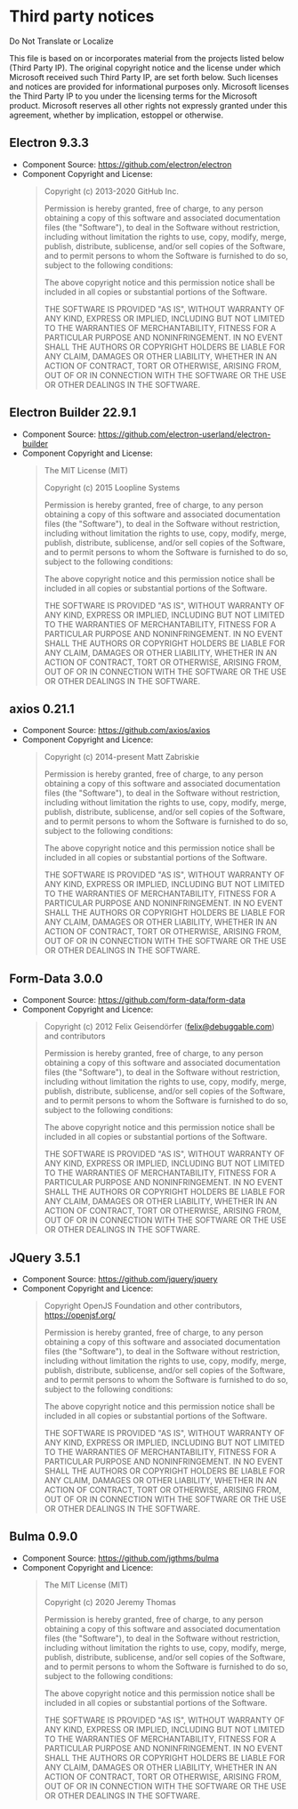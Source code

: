 # Third party notices

Do Not Translate or Localize

This file is based on or incorporates material from the projects listed below (Third Party IP). The original copyright notice and the license under which Microsoft received such Third Party IP, are set forth below. Such licenses and notices are provided for informational purposes only. Microsoft licenses the Third Party IP to you under the licensing terms for the Microsoft product. Microsoft reserves all other rights not expressly granted under this agreement, whether by implication, estoppel or otherwise.

## Electron 9.3.3
* Component Source:   https://github.com/electron/electron
* Component Copyright and License:
  > Copyright (c) 2013-2020 GitHub Inc.
  >
  > Permission is hereby granted, free of charge, to any person obtaining
  > a copy of this software and associated documentation files (the
  > "Software"), to deal in the Software without restriction, including
  > without limitation the rights to use, copy, modify, merge, publish,
  > distribute, sublicense, and/or sell copies of the Software, and to
  > permit persons to whom the Software is furnished to do so, subject to
  > the following conditions:
  >
  > The above copyright notice and this permission notice shall be
  > included in all copies or substantial portions of the Software.
  >
  > THE SOFTWARE IS PROVIDED "AS IS", WITHOUT WARRANTY OF ANY KIND,
  > EXPRESS OR IMPLIED, INCLUDING BUT NOT LIMITED TO THE WARRANTIES OF
  > MERCHANTABILITY, FITNESS FOR A PARTICULAR PURPOSE AND
  > NONINFRINGEMENT. IN NO EVENT SHALL THE AUTHORS OR COPYRIGHT HOLDERS BE
  > LIABLE FOR ANY CLAIM, DAMAGES OR OTHER LIABILITY, WHETHER IN AN ACTION
  > OF CONTRACT, TORT OR OTHERWISE, ARISING FROM, OUT OF OR IN CONNECTION
  > WITH THE SOFTWARE OR THE USE OR OTHER DEALINGS IN THE SOFTWARE.

## Electron Builder 22.9.1
* Component Source:   https://github.com/electron-userland/electron-builder
* Component Copyright and License:
  > The MIT License (MIT)
  >
  > Copyright (c) 2015 Loopline Systems
  >
  > Permission is hereby granted, free of charge, to any person obtaining a copy
  > of this software and associated documentation files (the "Software"), to deal
  > in the Software without restriction, including without limitation the rights
  > to use, copy, modify, merge, publish, distribute, sublicense, and/or sell
  > copies of the Software, and to permit persons to whom the Software is
  > furnished to do so, subject to the following conditions:
  >
  > The above copyright notice and this permission notice shall be included in all
  > copies or substantial portions of the Software.
  >
  > THE SOFTWARE IS PROVIDED "AS IS", WITHOUT WARRANTY OF ANY KIND, EXPRESS OR
  > IMPLIED, INCLUDING BUT NOT LIMITED TO THE WARRANTIES OF MERCHANTABILITY,
  > FITNESS FOR A PARTICULAR PURPOSE AND NONINFRINGEMENT. IN NO EVENT SHALL THE
  > AUTHORS OR COPYRIGHT HOLDERS BE LIABLE FOR ANY CLAIM, DAMAGES OR OTHER
  > LIABILITY, WHETHER IN AN ACTION OF CONTRACT, TORT OR OTHERWISE, ARISING FROM,
  > OUT OF OR IN CONNECTION WITH THE SOFTWARE OR THE USE OR OTHER DEALINGS IN THE
  > SOFTWARE.

## axios 0.21.1
* Component Source:   https://github.com/axios/axios
* Component Copyright and Licence:
  > Copyright (c) 2014-present Matt Zabriskie
  >
  > Permission is hereby granted, free of charge, to any person obtaining a copy
  > of this software and associated documentation files (the "Software"), to deal
  > in the Software without restriction, including without limitation the rights
  > to use, copy, modify, merge, publish, distribute, sublicense, and/or sell
  > copies of the Software, and to permit persons to whom the Software is
  > furnished to do so, subject to the following conditions:
  >
  > The above copyright notice and this permission notice shall be included in
  > all copies or substantial portions of the Software.
  >
  > THE SOFTWARE IS PROVIDED "AS IS", WITHOUT WARRANTY OF ANY KIND, EXPRESS OR
  > IMPLIED, INCLUDING BUT NOT LIMITED TO THE WARRANTIES OF MERCHANTABILITY,
  > FITNESS FOR A PARTICULAR PURPOSE AND NONINFRINGEMENT. IN NO EVENT SHALL THE
  > AUTHORS OR COPYRIGHT HOLDERS BE LIABLE FOR ANY CLAIM, DAMAGES OR OTHER
  > LIABILITY, WHETHER IN AN ACTION OF CONTRACT, TORT OR OTHERWISE, ARISING FROM,
  > OUT OF OR IN CONNECTION WITH THE SOFTWARE OR THE USE OR OTHER DEALINGS IN
  > THE SOFTWARE.

## Form-Data 3.0.0
* Component Source:   https://github.com/form-data/form-data
* Component Copyright and Licence:
  > Copyright (c) 2012 Felix Geisendörfer (felix@debuggable.com) and contributors
  >
  >  Permission is hereby granted, free of charge, to any person obtaining a copy
  >  of this software and associated documentation files (the "Software"), to deal
  >  in the Software without restriction, including without limitation the rights
  >  to use, copy, modify, merge, publish, distribute, sublicense, and/or sell
  >  copies of the Software, and to permit persons to whom the Software is
  >  furnished to do so, subject to the following conditions:
  >
  >  The above copyright notice and this permission notice shall be included in
  >  all copies or substantial portions of the Software.
  >
  >  THE SOFTWARE IS PROVIDED "AS IS", WITHOUT WARRANTY OF ANY KIND, EXPRESS OR
  >  IMPLIED, INCLUDING BUT NOT LIMITED TO THE WARRANTIES OF MERCHANTABILITY,
  >  FITNESS FOR A PARTICULAR PURPOSE AND NONINFRINGEMENT. IN NO EVENT SHALL THE
  >  AUTHORS OR COPYRIGHT HOLDERS BE LIABLE FOR ANY CLAIM, DAMAGES OR OTHER
  >  LIABILITY, WHETHER IN AN ACTION OF CONTRACT, TORT OR OTHERWISE, ARISING FROM,
  >  OUT OF OR IN CONNECTION WITH THE SOFTWARE OR THE USE OR OTHER DEALINGS IN
  >  THE SOFTWARE.

## JQuery 3.5.1
* Component Source:   https://github.com/jquery/jquery
* Component Copyright and Licence:
  > Copyright OpenJS Foundation and other contributors, https://openjsf.org/
  >
  > Permission is hereby granted, free of charge, to any person obtaining
  > a copy of this software and associated documentation files (the
  > "Software"), to deal in the Software without restriction, including
  > without limitation the rights to use, copy, modify, merge, publish,
  > distribute, sublicense, and/or sell copies of the Software, and to
  > permit persons to whom the Software is furnished to do so, subject to
  > the following conditions:
  >
  > The above copyright notice and this permission notice shall be
  > included in all copies or substantial portions of the Software.
  >
  > THE SOFTWARE IS PROVIDED "AS IS", WITHOUT WARRANTY OF ANY KIND,
  > EXPRESS OR IMPLIED, INCLUDING BUT NOT LIMITED TO THE WARRANTIES OF
  > MERCHANTABILITY, FITNESS FOR A PARTICULAR PURPOSE AND
  > NONINFRINGEMENT. IN NO EVENT SHALL THE AUTHORS OR COPYRIGHT HOLDERS BE
  > LIABLE FOR ANY CLAIM, DAMAGES OR OTHER LIABILITY, WHETHER IN AN ACTION
  > OF CONTRACT, TORT OR OTHERWISE, ARISING FROM, OUT OF OR IN CONNECTION
  > WITH THE SOFTWARE OR THE USE OR OTHER DEALINGS IN THE SOFTWARE.

## Bulma 0.9.0
* Component Source:   https://github.com/jgthms/bulma
* Component Copyright and Licence:
  > The MIT License (MIT)
  >
  > Copyright (c) 2020 Jeremy Thomas
  >
  > Permission is hereby granted, free of charge, to any person obtaining a copy
  > of this software and associated documentation files (the "Software"), to deal
  > in the Software without restriction, including without limitation the rights
  > to use, copy, modify, merge, publish, distribute, sublicense, and/or sell
  > copies of the Software, and to permit persons to whom the Software is
  > furnished to do so, subject to the following conditions:
  >
  > The above copyright notice and this permission notice shall be included in
  > all copies or substantial portions of the Software.
  >
  > THE SOFTWARE IS PROVIDED "AS IS", WITHOUT WARRANTY OF ANY KIND, EXPRESS OR
  > IMPLIED, INCLUDING BUT NOT LIMITED TO THE WARRANTIES OF MERCHANTABILITY,
  > FITNESS FOR A PARTICULAR PURPOSE AND NONINFRINGEMENT. IN NO EVENT SHALL THE
  > AUTHORS OR COPYRIGHT HOLDERS BE LIABLE FOR ANY CLAIM, DAMAGES OR OTHER
  > LIABILITY, WHETHER IN AN ACTION OF CONTRACT, TORT OR OTHERWISE, ARISING FROM,
  > OUT OF OR IN CONNECTION WITH THE SOFTWARE OR THE USE OR OTHER DEALINGS IN
  > THE SOFTWARE.